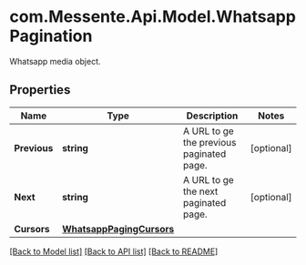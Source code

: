# com.Messente.Api.Model.WhatsappPagination
Whatsapp media object.

## Properties

Name | Type | Description | Notes
------------ | ------------- | ------------- | -------------
**Previous** | **string** | A URL to ge the previous paginated page. | [optional] 
**Next** | **string** | A URL to ge the next paginated page. | [optional] 
**Cursors** | [**WhatsappPagingCursors**](WhatsappPagingCursors.md) |  | 

[[Back to Model list]](../README.md#documentation-for-models) [[Back to API list]](../README.md#documentation-for-api-endpoints) [[Back to README]](../README.md)

